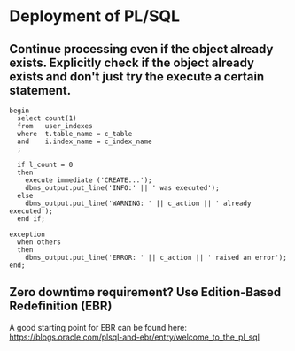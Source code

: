 # Deployment of PL/SQL

## Continue processing even if the object already exists. Explicitly check if the object already exists and don't just try the execute a certain statement.
```
begin
  select count(1)
  from   user_indexes
  where  t.table_name = c_table
  and    i.index_name = c_index_name
  ;

  if l_count = 0
  then
    execute immediate ('CREATE...');
    dbms_output.put_line('INFO:' || ' was executed');
  else
    dbms_output.put_line('WARNING: ' || c_action || ' already executed');
  end if;

exception
  when others
  then
    dbms_output.put_line('ERROR: ' || c_action || ' raised an error');
end;
```

## Zero downtime requirement? Use Edition-Based Redefinition (EBR)
A good starting point for EBR can be found here: https://blogs.oracle.com/plsql-and-ebr/entry/welcome_to_the_pl_sql
